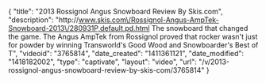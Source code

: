 {
    "title": "2013 Rossignol Angus Snowboard Review By Skis.com",
    "description": "http:\/\/www.skis.com\/Rossignol-Angus-AmpTek-Snowboard-2013\/280931P,default,pd.html  The snowboard that changed the game. The Angus AmpTek from Rossignol proved that rocker wasn't just for powder by winning Transworld's Good Wood and Snowboarder's Best of T",
    "videoid": "3765814",
    "date_created": "1411361121",
    "date_modified": "1418182002",
    "type": "captivate",
    "layout": "video",
    "url": "\/v\/2013-rossignol-angus-snowboard-review-by-skis-com\/3765814"
}